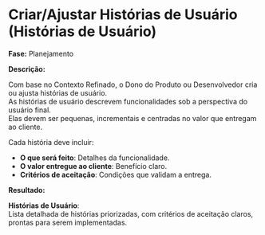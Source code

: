 # Criar/Ajustar Histórias de Usuário (Histórias de Usuário)
**Fase:** Planejamento

**Descrição:**

Com base no Contexto Refinado, o Dono do Produto ou Desenvolvedor cria ou ajusta histórias de usuário.  
As histórias de usuário descrevem funcionalidades sob a perspectiva do usuário final.  
Elas devem ser pequenas, incrementais e centradas no valor que entregam ao cliente.

Cada história deve incluir:
- **O que será feito**: Detalhes da funcionalidade.  
- **O valor entregue ao cliente**: Benefício claro.  
- **Critérios de aceitação**: Condições que validam a entrega.

**Resultado:**

**Histórias de Usuário**:  
Lista detalhada de histórias priorizadas, com critérios de aceitação claros, prontas para serem implementadas.
